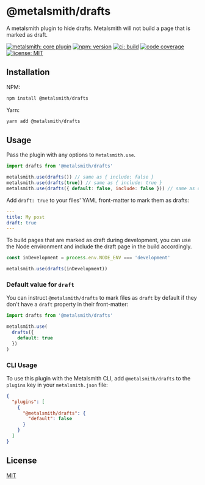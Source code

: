 # @metalsmith/drafts

A metalsmith plugin to hide drafts. Metalsmith will not build a page that is marked as draft.

[![metalsmith: core plugin][metalsmith-badge]][metalsmith-url]
[![npm: version][npm-badge]][npm-url]
[![ci: build][ci-badge]][ci-url]
[![code coverage][codecov-badge]][codecov-url]
[![license: MIT][license-badge]][license-url]

## Installation

NPM:

```bash
npm install @metalsmith/drafts
```

Yarn:

```bash
yarn add @metalsmith/drafts
```

## Usage

Pass the plugin with any options to `Metalsmith.use`.

```js
import drafts from '@metalsmith/drafts'

metalsmith.use(drafts()) // same as { include: false }
metalsmith.use(drafts(true)) // same as { include: true }
metalsmith.use(drafts({ default: false, include: false })) // same as default
```

Add `draft: true` to your files' YAML front-matter to mark them as drafts:

```yaml
---
title: My post
draft: true
---
```

To build pages that are marked as draft during development, you can use the Node environment and include the draft page in the build accordingly.

```js
const inDevelopment = process.env.NODE_ENV === 'development'

metalsmith.use(drafts(inDevelopment))
```

### Default value for `draft`

You can instruct `@metalsmith/drafts` to mark files as `draft` by default if they don't have a `draft` property in their front-matter:

```js
import drafts from '@metalsmith/drafts'

metalsmith.use(
  drafts({
    default: true
  })
)
```

### CLI Usage

To use this plugin with the Metalsmith CLI, add `@metalsmith/drafts` to the `plugins` key in your `metalsmith.json` file:

```json
{
  "plugins": [
    {
      "@metalsmith/drafts": {
        "default": false
      }
    }
  ]
}
```

## License

[MIT](LICENSE)

[npm-badge]: https://img.shields.io/npm/v/@metalsmith/drafts.svg
[npm-url]: https://www.npmjs.com/package/@metalsmith/drafts
[ci-badge]: https://github.com/metalsmith/drafts/actions/workflows/test.yml/badge.svg
[ci-url]: https://github.com/metalsmith/drafts/actions/workflows/test.yml
[metalsmith-badge]: https://img.shields.io/badge/metalsmith-core_plugin-green.svg?longCache=true
[metalsmith-url]: http://metalsmith.io
[codecov-badge]: https://img.shields.io/coveralls/github/metalsmith/drafts
[codecov-url]: https://coveralls.io/github/metalsmith/drafts
[license-badge]: https://img.shields.io/github/license/metalsmith/drafts
[license-url]: LICENSE

